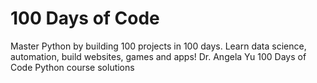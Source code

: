 # 100 Days of Code
 Master Python by building 100 projects in 100 days. Learn data science, automation, build websites, games and apps! Dr. Angela Yu 100 Days of Code Python course solutions
